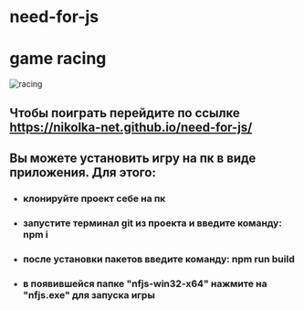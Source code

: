 # need-for-js
# game racing

![racing](https://monosnap.com/image/1t6AEgxxcrILKkPQaLphRsSE1XofKy)

## Чтобы поиграть перейдите по ссылке https://nikolka-net.github.io/need-for-js/


## Вы можете установить игру на пк в виде приложения. Для этого:
- ### клонируйте проект себе на пк
- ### запустите терминал git из проекта и введите команду: npm i
- ### после установки пакетов введите команду: npm run build
- ### в появившейся папке "nfjs-win32-x64" нажмите на "nfjs.exe" для запуска игры
